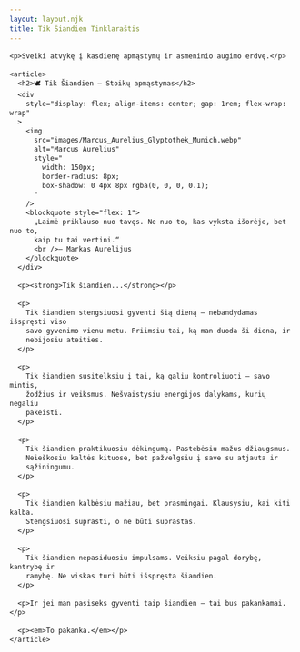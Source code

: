 ```yaml
---
layout: layout.njk
title: Tik Šiandien Tinklaraštis
---
```


    <p>Sveiki atvykę į kasdienę apmąstymų ir asmeninio augimo erdvę.</p>

    <article>
      <h2>🕊️ Tik Šiandien – Stoikų apmąstymas</h2>
      <div
        style="display: flex; align-items: center; gap: 1rem; flex-wrap: wrap"
      >
        <img
          src="images/Marcus_Aurelius_Glyptothek_Munich.webp"
          alt="Marcus Aurelius"
          style="
            width: 150px;
            border-radius: 8px;
            box-shadow: 0 4px 8px rgba(0, 0, 0, 0.1);
          "
        />
        <blockquote style="flex: 1">
          „Laimė priklauso nuo tavęs. Ne nuo to, kas vyksta išorėje, bet nuo to,
          kaip tu tai vertini.“
          <br />— Markas Aurelijus
        </blockquote>
      </div>

      <p><strong>Tik šiandien...</strong></p>

      <p>
        Tik šiandien stengsiuosi gyventi šią dieną – nebandydamas išspręsti viso
        savo gyvenimo vienu metu. Priimsiu tai, ką man duoda ši diena, ir
        nebijosiu ateities.
      </p>

      <p>
        Tik šiandien susitelksiu į tai, ką galiu kontroliuoti – savo mintis,
        žodžius ir veiksmus. Nešvaistysiu energijos dalykams, kurių negaliu
        pakeisti.
      </p>

      <p>
        Tik šiandien praktikuosiu dėkingumą. Pastebėsiu mažus džiaugsmus.
        Neieškosiu kaltės kituose, bet pažvelgsiu į save su atjauta ir
        sąžiningumu.
      </p>

      <p>
        Tik šiandien kalbėsiu mažiau, bet prasmingai. Klausysiu, kai kiti kalba.
        Stengsiuosi suprasti, o ne būti suprastas.
      </p>

      <p>
        Tik šiandien nepasiduosiu impulsams. Veiksiu pagal dorybę, kantrybę ir
        ramybę. Ne viskas turi būti išspręsta šiandien.
      </p>

      <p>Ir jei man pasiseks gyventi taip šiandien – tai bus pakankamai.</p>

      <p><em>To pakanka.</em></p>
    </article>
